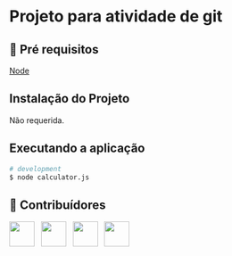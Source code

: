 # Projeto para atividade de git
 
## 🔐 Pré requisitos

<a href="https://nodejs.dev/">Node</a> &nbsp;

## Instalação do Projeto

Não requerida.

## Executando a aplicação

```bash
# development
$ node calculator.js
```

## 🤝 Contribuídores

<a href="https://github.com/wagnerloch"><img src="https://github.com/wagnerloch.png" width="45" height="45"></a> &nbsp;
<a href="https://github.com/mateuscastro5"><img src="https://github.com/mateuscastro5.png" width="45" height="45"></a> &nbsp;
<a href="https://github.com/devveiga"><img src="https://github.com/devveiga.png" width="45" height="45"></a> &nbsp;
<a href="https://github.com/arthurxavier19"><img src="https://github.com/arthurxavier19.png" width="45" height="45"></a> &nbsp;
